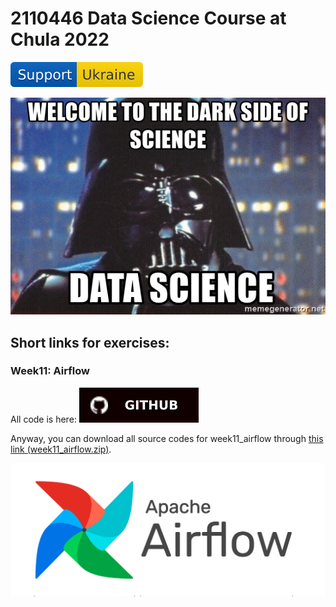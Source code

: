 # 2110446 Data Science Course at Chula 2022

[![Support-Ukraine](https://raw.githubusercontent.com/kaopanboonyuen/2110446_DataScience_2021s2/main/img/Support-Ukraine-FFD500.svg)](https://supportukrainenow.org/)

![alt text](https://github.com/kaopanboonyuen/2110446_DataScience_2021s2/raw/main/%20files/welcome-to-the-dark-side-of-science-data-science.jpeg "join ds")

## Short links for exercises:

### Week11: Airflow

All code is here: [![Open In GitHub](https://raw.githubusercontent.com/kaopanboonyuen/2110446_DataScience_2021s2/main/img/github-badge.svg)](https://github.com/kaopanboonyuen/2110446_DataScience_2021s2/tree/main/code/week11_airflow)

Anyway, you can download all source codes for week11_airflow through [this link (week11_airflow.zip)](https://github.com/kaopanboonyuen/2110446_DataScience_2021s2/blob/main/code/week11_airflow/week11_airflow.zip?raw=true).

![](https://github.com/kaopanboonyuen/2110446_DataScience_2021s2/raw/main/files/airflow.png)